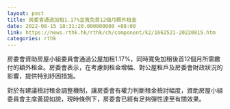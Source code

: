 ```yaml
---
layout: post
title: 房委會通過加租1.17%並寬免首12個月額外租金
date: 2022-08-15 18:31:20.000000000 +08:00
link: https://news.rthk.hk/rthk/ch/component/k2/1662521-20220815.htm
categories: rthk
---
```


房委會資助房屋小組委員會通過公屋加租1.17%，同時寬免加租後首12個月所需繳付的額外租金。房委會表示，在考慮到租金增幅、對公屋租戶及房委會財政狀況的影響，提供特別紓困措施。

對於有建議檢討租金調整機制，讓房委會有權力判斷租金檢討幅度，資助房屋小組委員會主席黃碧如說，現時條例下，房委會已經有足夠彈性達至有關效果。
